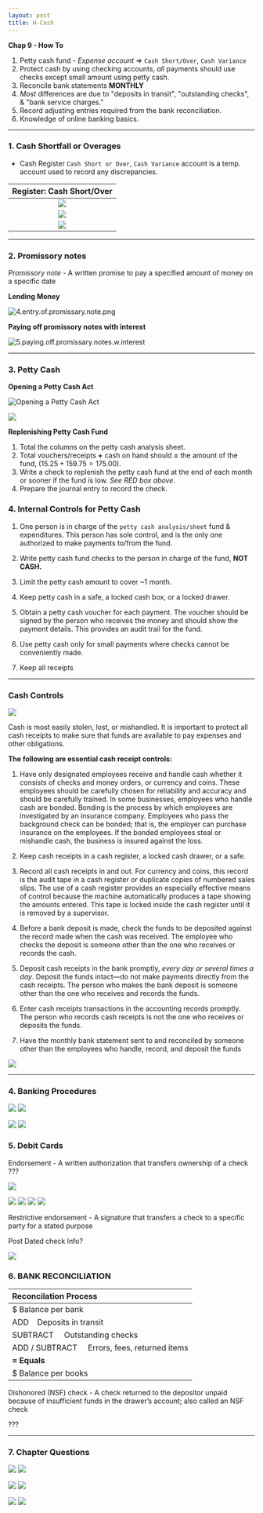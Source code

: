 ```yaml
---
layout: post
title: H-Cash
--- 
```


**Chap 9 - How To**

1. Petty cash fund - *Expense account* => `Cash Short/Over`, `Cash Variance`  
2. Protect cash by using checking accounts, *all* payments should use checks except small amount using petty cash.
3. Reconcile bank statements **MONTHLY**   
4. *Most* differences are due to "deposits in transit", "outstanding checks", & "bank service charges."
5. Record adjusting entries required from the bank reconciliation.   
6. Knowledge of online banking basics.   

---


### 1. Cash Shortfall or Overages 

- Cash Register `Cash Short or Over`, `Cash Variance` account is a temp. account used to record any discrepancies.

|Register: Cash Short/Over|
|:-:|
|![](/assets/mc-graw-accounting-course/chap9.cash/1.cash.shortage.png)|
|![](/assets/mc-graw-accounting-course/chap9.cash/2.cash.overage.png)|
|![](/assets/mc-graw-accounting-course/chap9.cash/3.cash.acts.png)|

---

### 2. Promissory notes


*Promissory note* - A written promise to pay a specified amount of money on a specific date   

**Lending Money**   

![4.entry.of.promissary.note.png](/assets/mc-graw-accounting-course/chap9.cash/4.entry.of.promissary.note.png)

**Paying off promissory notes with interest**   

![5.paying.off.promissary.notes.w.interest](/assets/mc-graw-accounting-course/chap9.cash/5.paying.off.promissary.notes.w.interest.png)

---

### 3. Petty Cash 


**Opening a Petty Cash Act**   

![Opening a Petty Cash Act](/assets/mc-graw-accounting-course/chap9.cash/7.seting.up.petty.cash.png)

![](/assets/mc-graw-accounting-course/chap9.cash/11.petty.cash.balance.sheet.png)


**Replenishing Petty Cash Fund**

1. Total the columns on the petty cash analysis sheet.   
2. Total vouchers/receipts **+** cash on hand should **=** the amount of the fund, $(15.25 + 159.75 = 175.00)$.   
3. Write a check to replenish the petty cash fund at the end of each month or sooner if the fund is low. *See RED box above*.   
4. Prepare the journal entry to record the check.   


### 4. Internal Controls for Petty Cash  


1. One person is in charge of the `petty cash analysis/sheet` fund & expenditures.  This person has sole control, and is the only one authorized to make payments to/from the fund.   

2. Write petty cash fund checks to the person in charge of the fund, **NOT CASH.**   

3. Limit the petty cash amount to cover ~1 month.

4. Keep petty cash in a safe, a locked cash box, or a locked drawer.

5. Obtain a petty cash voucher for each payment. The voucher should be signed by the person who receives the money and should show the payment details. This provides an audit trail for the fund.

6. Use petty cash only for small payments where checks cannot be conveniently made.

7. Keep all receipts
   
---

### Cash Controls

![](/assets/mc-graw-accounting-course/chap9.cash/14.cash.controls.png)

Cash is most easily stolen, lost, or mishandled. It is important to protect all cash receipts to make sure that funds are available to pay expenses and other obligations. 

**The following are essential cash receipt controls:**

1. Have only designated employees receive and handle cash whether it consists of checks and money orders, or currency and coins. These employees should be carefully chosen for reliability and accuracy and should be carefully trained. In some businesses, employees who handle cash are bonded. Bonding is the process by which employees are investigated by an insurance company. Employees who pass the background check can be bonded; that is, the employer can purchase insurance on the employees. If the bonded employees steal or mishandle cash, the business is insured against the loss.

2. Keep cash receipts in a cash register, a locked cash drawer, or a safe.

3. Record all cash receipts in and out. For currency and coins, this record is the audit tape in a cash register or duplicate copies of numbered sales slips. The use of a cash register provides an especially effective means of control because the machine automatically produces a tape showing the amounts entered. This tape is locked inside the cash register until it is removed by a supervisor.

4. Before a bank deposit is made, check the funds to be deposited against the record made when the cash was received. The employee who checks the deposit is someone other than the one who receives or records the cash.

5. Deposit cash receipts in the bank promptly, *every day or several times a day*. Deposit the funds intact—do not make payments directly from the cash receipts. The person who makes the bank deposit is someone other than the one who receives and records the funds.

6. Enter cash receipts transactions in the accounting records promptly. The person who records cash receipts is not the one who receives or deposits the funds.

7. Have the monthly bank statement sent to and reconciled by someone other than the employees who handle, record, and deposit the funds

![](/assets/mc-graw-accounting-course/chap9.cash/15.control.of.cash.png)

---

### 4. Banking Procedures

![](/assets/mc-graw-accounting-course/chap9.cash/18.check.stub.example.png)
![](/assets/mc-graw-accounting-course/chap9.cash/19.restrictive.endorsements.png)


![](/assets/mc-graw-accounting-course/chap9.cash/20.post.dated.chjecks.png)
![](/assets/mc-graw-accounting-course/chap9.cash/21.errors.in.reconcilation.png)


### 5. Debit Cards

Endorsement - A written authorization that transfers ownership of a check ???

![](/assets/mc-graw-accounting-course/chap9.cash/22.recon.png)


![](/assets/mc-graw-accounting-course/chap9.cash/22.recon.steps.1st.png)
![](/assets/mc-graw-accounting-course/chap9.cash/23.recon.steps.2nd.png)
![](/assets/mc-graw-accounting-course/chap9.cash/25.more.cash.controls.png)
![](/assets/mc-graw-accounting-course/chap9.cash/26.banking.internal.controls.png)



Restrictive endorsement - A signature that transfers a check to a specific party for a stated purpose


Post Dated check Info?

![](/assets/mc-graw-accounting-course/chap9.cash/29.bank.recon.example.png)


### 6. BANK RECONCILIATION

|Reconcilation Process|
|:-|
|$ Balance per bank|
|ADD &nbsp;&nbsp;&nbsp;Deposits in transit|
|SUBTRACT &nbsp;&nbsp;&nbsp;&nbsp;Outstanding checks|
|ADD / SUBTRACT &nbsp;&nbsp;&nbsp;&nbsp;Errors, fees, returned items|
|**= Equals**|
|$ Balance per books|


Dishonored (NSF) check - A check returned to the depositor unpaid because of insufficient funds in the drawer’s account; also called an NSF check

???

---


### 7. Chapter Questions


![](/assets/mc-graw-accounting-course/chap9.cash/30.section1.questions.png)
![](/assets/mc-graw-accounting-course/chap9.cash/31.section1a.questions.png)

![](/assets/mc-graw-accounting-course/chap9.cash/16.section2.q.png)
![](/assets/mc-graw-accounting-course/chap9.cash/17.section2.q.png)

![](/assets/mc-graw-accounting-course/chap9.cash/27.section3a.q.png)
![](/assets/mc-graw-accounting-course/chap9.cash/28.section3b.q.png)

